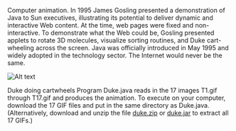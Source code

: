 Computer animation. In 1995 James Gosling presented a demonstration of Java to Sun executives, illustrating its potential to deliver dynamic and interactive Web content. At the time, web pages were fixed and non-interactive. To demonstrate what the Web could be, Gosling presented applets to rotate 3D molecules, visualize sorting routines, and Duke cart-wheeling across the screen. Java was officially introduced in May 1995 and widely adopted in the technology sector. The Internet would never be the same.

![Alt text](https://introcs.cs.princeton.edu/java/15inout/duke.gif)

Duke doing cartwheels
Program Duke.java reads in the 17 images T1.gif through T17.gif and produces the animation. To execute on your computer, download the 17 GIF files and put in the same directory as Duke.java. (Alternatively, download and unzip the file [duke.zip](https://introcs.cs.princeton.edu/java/15inout/duke.zip) or [duke.jar](https://introcs.cs.princeton.edu/java/15inout/duke.jar) to extract all 17 GIFs.)